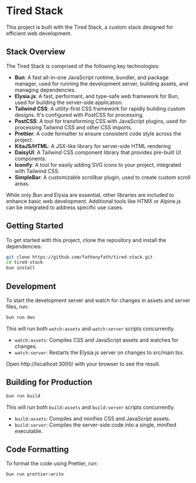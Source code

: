 # Tired Stack

This project is built with the Tired Stack, a custom stack designed for efficient web development.

## Stack Overview

The Tired Stack is comprised of the following key technologies:

* **Bun**: A fast all-in-one JavaScript runtime, bundler, and package manager, used for running the development server, building assets, and managing dependencies.
* **Elysia.js**: A fast, performant, and type-safe web framework for Bun, used for building the server-side application.
* **Tailwind CSS**: A utility-first CSS framework for rapidly building custom designs. It's configured with PostCSS for processing.
* **PostCSS**: A tool for transforming CSS with JavaScript plugins, used for processing Tailwind CSS and other CSS imports.
* **Prettier**: A code formatter to ensure consistent code style across the project.
* **KitaJS/HTML**: A JSX-like library for server-side HTML rendering
* **DaisyUI**: A Tailwind CSS component library that provides pre-built UI components.
* **Iconify**: A tool for easily adding SVG icons to your project, integrated with Tailwind CSS.
* **SimpleBar**: A customizable scrollbar plugin, used to create custom scroll areas.

While only Bun and Elysia are essential, other libraries are included to enhance basic web development. Additional tools like HTMX or Alpine.js can be integrated to address specific use cases.

## Getting Started

To get started with this project, clone the repository and install the dependencies:

```bash
git clone https://github.com/fathonyfath/tired-stack.git
cd tired-stack
bun install
```

## Development

To start the development server and watch for changes in assets and server files, run:

```bash
bun run dev
```

This will run both `watch:assets` and `watch:server` scripts concurrently.

* `watch:assets`: Compiles CSS and JavaScript assets and watches for changes.
* `watch:server`: Restarts the Elysia.js server on changes to src/main.tsx.

Open http://localhost:3000/ with your browser to see the result.

## Building for Production

```bash
bun run build
```

This will run both `build:assets` and `build:server` scripts concurrently.

* `build:assets`: Compiles and minifies CSS and JavaScript assets.
* `build:server`: Compiles the server-side code into a single, minified executable.

## Code Formatting

To format the code using Prettier, run:

```bash
bun run prettier:write
```
